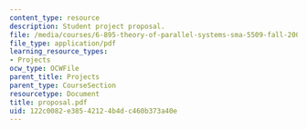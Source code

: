 ```yaml
---
content_type: resource
description: Student project proposal.
file: /media/courses/6-895-theory-of-parallel-systems-sma-5509-fall-2003/122c0082e38542124b4dc460b373a40e_proposal.pdf
file_type: application/pdf
learning_resource_types:
- Projects
ocw_type: OCWFile
parent_title: Projects
parent_type: CourseSection
resourcetype: Document
title: proposal.pdf
uid: 122c0082-e385-4212-4b4d-c460b373a40e
---
```

